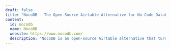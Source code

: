 ```yaml
---
draft: false
title: "NocoDB - The Open-Source Airtable Alternative for No-Code Database Management"
content:
  id: nocodb
  name: NocoDB
  website: https://www.nocodb.com/
  description: "NocoDB is an open-source Airtable alternative that turns relational databases into a smart, collaborative no-code spreadsheet interface for building applications effortlessly."
---
```

